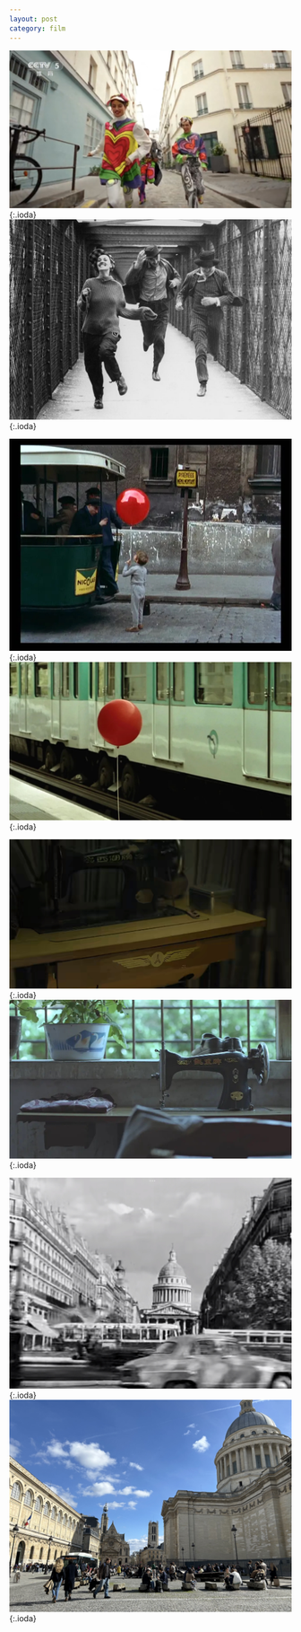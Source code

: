 ```yaml
---
layout: post
category: film
---
```


![](images/blog2-1.jpg){:.ioda}
![](images/blog2-2.jpg){:.ioda}

![](images/IMG_4590.jpeg){:.ioda}
![](images/profile.jpeg){:.ioda}


![](images/IMG_1527.jpeg){:.ioda}
![](images/IMG_1839.jpeg){:.ioda}

![](images/IMG_1476.jpeg){:.ioda}
![](images/IMG_2242.jpeg){:.ioda}
